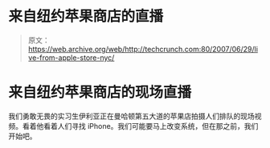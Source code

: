 # 来自纽约苹果商店的直播

> 原文：<https://web.archive.org/web/http://techcrunch.com:80/2007/06/29/live-from-apple-store-nyc/>

# 来自纽约苹果商店的现场直播

我们勇敢无畏的实习生伊利亚正在曼哈顿第五大道的苹果店拍摄人们排队的现场视频。看着他看着人们寻找 iPhone。我们可能要马上改变系统，但在那之前，我们开始吧。